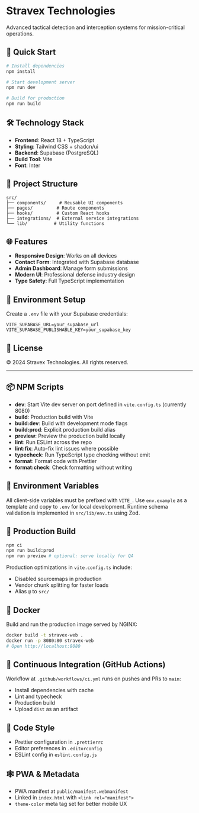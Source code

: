 # Stravex Technologies

Advanced tactical detection and interception systems for mission-critical operations.

## 🚀 Quick Start

```bash
# Install dependencies
npm install

# Start development server
npm run dev

# Build for production
npm run build
```

## 🛠️ Technology Stack

- **Frontend**: React 18 + TypeScript
- **Styling**: Tailwind CSS + shadcn/ui
- **Backend**: Supabase (PostgreSQL)
- **Build Tool**: Vite
- **Font**: Inter

## 📁 Project Structure

```
src/
├── components/     # Reusable UI components
├── pages/         # Route components
├── hooks/         # Custom React hooks
├── integrations/  # External service integrations
└── lib/          # Utility functions
```

## 🌐 Features

- **Responsive Design**: Works on all devices
- **Contact Form**: Integrated with Supabase database
- **Admin Dashboard**: Manage form submissions
- **Modern UI**: Professional defense industry design
- **Type Safety**: Full TypeScript implementation

## 🔧 Environment Setup

Create a `.env` file with your Supabase credentials:

```env
VITE_SUPABASE_URL=your_supabase_url
VITE_SUPABASE_PUBLISHABLE_KEY=your_supabase_key
```

## 📄 License

© 2024 Stravex Technologies. All rights reserved.

---

## 📦 NPM Scripts

- **dev**: Start Vite dev server on port defined in `vite.config.ts` (currently 8080)
- **build**: Production build with Vite
- **build:dev**: Build with development mode flags
- **build:prod**: Explicit production build alias
- **preview**: Preview the production build locally
- **lint**: Run ESLint across the repo
- **lint:fix**: Auto-fix lint issues where possible
- **typecheck**: Run TypeScript type checking without emit
- **format**: Format code with Prettier
- **format:check**: Check formatting without writing

## 🔐 Environment Variables

All client-side variables must be prefixed with `VITE_`.
Use `env.example` as a template and copy to `.env` for local development.
Runtime schema validation is implemented in `src/lib/env.ts` using Zod.

## 🧱 Production Build

```bash
npm ci
npm run build:prod
npm run preview # optional: serve locally for QA
```

Production optimizations in `vite.config.ts` include:
- Disabled sourcemaps in production
- Vendor chunk splitting for faster loads
- Alias `@` to `src/`

## 🐳 Docker

Build and run the production image served by NGINX:

```bash
docker build -t stravex-web .
docker run -p 8080:80 stravex-web
# Open http://localhost:8080
```

## 🔁 Continuous Integration (GitHub Actions)

Workflow at `.github/workflows/ci.yml` runs on pushes and PRs to `main`:
- Install dependencies with cache
- Lint and typecheck
- Production build
- Upload `dist` as an artifact

## 🧹 Code Style

- Prettier configuration in `.prettierrc`
- Editor preferences in `.editorconfig`
- ESLint config in `eslint.config.js`

## 🕸️ PWA & Metadata

- PWA manifest at `public/manifest.webmanifest`
- Linked in `index.html` with `<link rel="manifest">`
- `theme-color` meta tag set for better mobile UX
